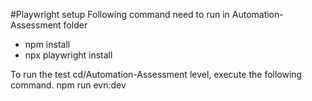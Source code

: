 #Playwright setup
Following command need to run in Automation-Assessment folder

- npm install
- npx playwright install

To run the test cd/Automation-Assessment level, execute the following command. 
npm run evn:dev
